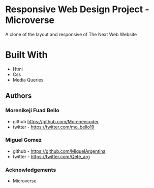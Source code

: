 # Responsive Web Design Project - Microverse

A clone of the layout and responsive of The Next Web Website

# Built With
* Html
* Css
* Media Queries

## Authors

### Morenikeji Fuad Bello
* github https://github.com/Moreneecoder
* twitter - https://twitter.com/mo_bello19

### Miguel Gomez
* github - https://github.com/MiguelArgentina
* twitter - https://twitter.com/Qete_arg

### Acknowledgements
* Microverse

